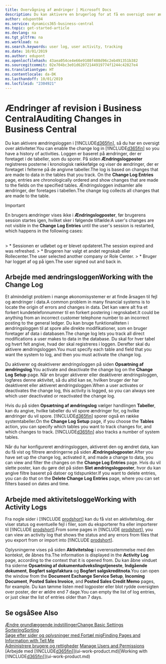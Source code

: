 ```yaml
---
title: Overvågning af ændringer | Microsoft Docs
description: Du kan aktivere en brugerlog for at få en oversigt over ændringer af data i registrerede tabeller. Du kan også spore aktiviteter med bestemte typer aktivitetslogge.
author: edupont04
ms.service: dynamics365-business-central
ms.topic: get-started-article
ms.devlang: na
ms.tgt_pltfrm: na
ms.workload: na
ms.search.keywords: user log, user activity, tracking
ms.date: 10/01/2019
ms.author: edupont
ms.openlocfilehash: 43aea054ce4e66e9108f408d96c2eb491351b382
ms.sourcegitcommit: 02e704bc3e01d62072144919774f1244c42827e4
ms.translationtype: HT
ms.contentlocale: da-DK
ms.lasthandoff: 10/01/2019
ms.locfileid: "2304921"
---
```

# <a name="auditing-changes-in-business-central"></a><span data-ttu-id="8e88c-104">Ændringer af revision i Business Central</span><span class="sxs-lookup"><span data-stu-id="8e88c-104">Auditing Changes in Business Central</span></span>

<span data-ttu-id="8e88c-105">Du kan aktivere ændringsloggen i [!INCLUDE[d365fin](includes/d365fin_md.md)], så du har en oversigt over aktiviteter.</span><span class="sxs-lookup"><span data-stu-id="8e88c-105">You can enable the change log in [!INCLUDE[d365fin](includes/d365fin_md.md)] so you have a history of activities.</span></span> <span data-ttu-id="8e88c-106">Loggen er baseret på ændringer, der er foretaget i de tabeller, som du sporer. På siden **Ændringslogposter** registreres posterne i kronologisk rækkefølge og viser de ændringer, der er foretaget i felterne på de angivne tabeller.</span><span class="sxs-lookup"><span data-stu-id="8e88c-106">The log is based on changes that are made to data in the tables that you track. On the **Change Log Entries** page, entries are chronologically ordered and show changes that are made to the fields on the specified tables.</span></span> <span data-ttu-id="8e88c-107">Ændringsloggen indsamler alle ændringer, der foretages i tabellen.</span><span class="sxs-lookup"><span data-stu-id="8e88c-107">The change log collects all changes that are made to the table.</span></span>

> [!Important]
> <span data-ttu-id="8e88c-108">En brugers ændringer vises ikke i **Ændringslogposter**, før brugerens session startes igen, hvilket sker i følgende tilfælde:</span><span class="sxs-lookup"><span data-stu-id="8e88c-108">A user's changes are not visible in the **Change Log Entries** until the user's session is restarted, which happens in the following cases:</span></span>
<br />
> * <span data-ttu-id="8e88c-109">Sessionen er udløbet og er blevet opdateret.</span><span class="sxs-lookup"><span data-stu-id="8e88c-109">The session expired and was refreshed.</span></span>
> * <span data-ttu-id="8e88c-110">Brugeren har valgt et andet regnskab eller Rollecenter.</span><span class="sxs-lookup"><span data-stu-id="8e88c-110">The user selected another company or Role Center.</span></span>
> * <span data-ttu-id="8e88c-111">Bruger har logget af og på igen.</span><span class="sxs-lookup"><span data-stu-id="8e88c-111">The user signed out and back in.</span></span>

## <a name="working-with-the-change-log"></a><span data-ttu-id="8e88c-112">Arbejde med ændringsloggen</span><span class="sxs-lookup"><span data-stu-id="8e88c-112">Working with the Change Log</span></span>

<span data-ttu-id="8e88c-113">Et almindeligt problem i mange økonomisystemer er at finde årsagen til fejl og ændringer i data.</span><span class="sxs-lookup"><span data-stu-id="8e88c-113">A common problem in many financial systems is to locate the origin of errors and changes in data.</span></span> <span data-ttu-id="8e88c-114">Det kan være alt fra et forkert kundetelefonnummer til en forkert postering i regnskabet.</span><span class="sxs-lookup"><span data-stu-id="8e88c-114">It could be anything from an incorrect customer telephone number to an incorrect posting to the general ledger.</span></span> <span data-ttu-id="8e88c-115">Du kan bruge funktionaliteten i ændringsloggen til at spore alle direkte modifikationer, som en bruger foretager af data i databasen.</span><span class="sxs-lookup"><span data-stu-id="8e88c-115">The change log lets you track all direct modifications a user makes to data in the database.</span></span> <span data-ttu-id="8e88c-116">Du skal for hver tabel og hvert felt angive, hvad der skal registreres i loggen. Derefter skal du aktivere ændringsloggen.</span><span class="sxs-lookup"><span data-stu-id="8e88c-116">You must specify each table and field that you want the system to log, and then you must activate the change log.</span></span>  

<span data-ttu-id="8e88c-117">Du aktiverer og deaktiverer ændringsloggen på siden **Opsætning af ændringslog**.</span><span class="sxs-lookup"><span data-stu-id="8e88c-117">You activate and deactivate the change log on the **Change Log Setup** page.</span></span> <span data-ttu-id="8e88c-118">Når en bruger aktiverer eller deaktiverer ændringsloggen, logføres denne aktivitet, så du altid kan se, hvilken bruger der har deaktiveret eller aktiveret ændringsloggen.</span><span class="sxs-lookup"><span data-stu-id="8e88c-118">When a user activates or deactivates the change log, this activity is logged, so you can always see which user deactivated or reactivated the change log.</span></span>

<span data-ttu-id="8e88c-119">Hvis du på siden **Opsætning af ændringslog** vælger handlingen **Tabeller**, kan du angive, hvilke tabeller du vil spore ændringer for, og hvilke ændringer du vil spore. [!INCLUDE[d365fin](includes/d365fin_md.md)] sporer også en række systemtabeller.</span><span class="sxs-lookup"><span data-stu-id="8e88c-119">On the **Change Log Setup** page, if you choose the **Tables** action, you can specify which tables you want to track changes for, and which changes to track. [!INCLUDE[d365fin](includes/d365fin_md.md)] also tracks a number of system tables.</span></span>

<span data-ttu-id="8e88c-120">Når du har konfigureret ændringsloggen, aktiveret den og ændret data, kan du få vist og filtrere ændringerne på siden **Ændringslogposter**.</span><span class="sxs-lookup"><span data-stu-id="8e88c-120">After you have set up the change log, activated it, and made a change to data, you can view and filter the changes on the **Change Log Entries** page.</span></span> <span data-ttu-id="8e88c-121">Hvis du vil slette poster, kan du gøre det på siden **Slet ændringslogposter**, hvor du kan angive filtre baseret på datoer og tidspunkter.</span><span class="sxs-lookup"><span data-stu-id="8e88c-121">If you want to delete entries, you can do that on the **Delete Change Log Entries** page, where you can set filters based on dates and time.</span></span>  

## <a name="working-with-activity-logs"></a><span data-ttu-id="8e88c-122">Arbejde med aktivitetslogge</span><span class="sxs-lookup"><span data-stu-id="8e88c-122">Working with Activity Logs</span></span>

<span data-ttu-id="8e88c-123">Fra nogle sider i [!INCLUDE [prodshort](includes/prodshort.md)] kan du få vist en aktivitetslog, der viser status og eventuelle fejl i filer, som du eksporterer fra eller importerer til [!INCLUDE [prodshort](includes/prodshort.md)].</span><span class="sxs-lookup"><span data-stu-id="8e88c-123">From some pages in [!INCLUDE [prodshort](includes/prodshort.md)], you can view an activity log that shows the status and any errors from files that you export from or import into [!INCLUDE [prodshort](includes/prodshort.md)].</span></span>  

<span data-ttu-id="8e88c-124">Oplysningerne vises på siden **Aktivitetslog** i overensstemmelse med den kontekst, de åbnes fra.</span><span class="sxs-lookup"><span data-stu-id="8e88c-124">The information is displayed in the **Activity Log** page, according to the context that it is opened from.</span></span> <span data-ttu-id="8e88c-125">Du kan åbne vinduet fra siderne **Opsætning af dokumentudvekslingstjeneste**, **Indgående dokument**, **Bogført salgsfaktura** og **Bogført salgskreditnota**.</span><span class="sxs-lookup"><span data-stu-id="8e88c-125">You can open the window from the **Document Exchange Service Setup**, **Incoming Document**, **Posted Sales Invoice**, and **Posted Sales Credit Memo** pages, for example.</span></span> <span data-ttu-id="8e88c-126">Du kan tømme listen med logposter eller blot rydde oversigten over poster, der er ældre end 7 dage.</span><span class="sxs-lookup"><span data-stu-id="8e88c-126">You can empty the list of log entries, or just clear the list of entries older than 7 days.</span></span>  

## <a name="see-also"></a><span data-ttu-id="8e88c-127">Se også</span><span class="sxs-lookup"><span data-stu-id="8e88c-127">See Also</span></span>
[<span data-ttu-id="8e88c-128">Ændre grundlæggende indstillinger</span><span class="sxs-lookup"><span data-stu-id="8e88c-128">Change Basic Settings</span></span>](ui-change-basic-settings.md)  
[<span data-ttu-id="8e88c-129">Sortering</span><span class="sxs-lookup"><span data-stu-id="8e88c-129">Sorting</span></span>](ui-sorting.md)  
[<span data-ttu-id="8e88c-130">Søge efter sider og oplysninger med Fortæl mig</span><span class="sxs-lookup"><span data-stu-id="8e88c-130">Finding Pages and Information with Tell Me</span></span>](ui-search.md)  
<span data-ttu-id="8e88c-131">[Administrere brugere og rettigheder](ui-how-users-permissions.md)  </span><span class="sxs-lookup"><span data-stu-id="8e88c-131">[Manage Users and Permissions](ui-how-users-permissions.md)  </span></span>  
<span data-ttu-id="8e88c-132">[Arbejde med [!INCLUDE[d365fin](includes/d365fin_md.md)]](ui-work-product.md)</span><span class="sxs-lookup"><span data-stu-id="8e88c-132">[Working with [!INCLUDE[d365fin](includes/d365fin_md.md)]](ui-work-product.md)</span></span>  
